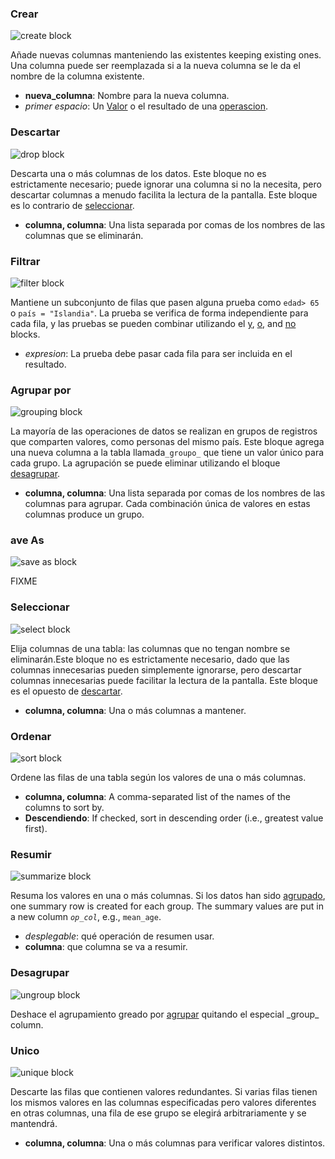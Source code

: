 <div id="create">
<h3>Crear</h3>

<img class="block" src="{{ './transform_create.svg' | relative_url }}" alt="create block"/>

Añade nuevas columnas manteniendo las existentes keeping existing ones.
Una columna puede ser reemplazada si a la nueva columna se le da el nombre de la columna existente.

- **nueva_columna**: Nombre para la nueva columna.
- *primer espacio*: Un [Valor](../value/) o el resultado de una [operascion](../operation/).
</div>

<div id="drop">
<h3>Descartar</h3>

<img class="block" src="{{ './transform_drop.svg' | relative_url }}" alt="drop block"/>

Descarta una o más columnas de los datos.
Este bloque no es estrictamente necesario; puede ignorar una columna si no la necesita, pero
descartar columnas a menudo facilita la lectura de la pantalla.
Este bloque es lo contrario de [seleccionar](../transform/#select).

- **columna, columna**: Una lista separada por comas de los nombres de las columnas que se eliminarán.
</div>

<div id="filter">
<h3>Filtrar</h3>

<img class="block" src="{{ './transform_filter.svg' | relative_url }}" alt="filter block"/>

Mantiene un subconjunto de filas que pasen alguna prueba como `edad> 65` o `país = "Islandia"`.
La prueba se verifica de forma independiente para cada fila,
y las pruebas se pueden combinar utilizando el [y](../operation/#logical),
[o](../operation/#logical),
and [no](../operation/#not) blocks.

-  *expresion*: La prueba debe pasar cada fila para ser incluida en el resultado.
</div>

<div id="groupBy">
<h3>Agrupar por</h3>

<img class="block" src="{{ './transform_groupBy.svg' | relative_url }}" alt="grouping block"/>

La mayoría de las operaciones de datos se realizan en grupos de registros que comparten valores, como personas del mismo país.
Este bloque agrega una nueva columna a la tabla llamada`_groupo_` que tiene un valor único para cada grupo.
La agrupación se puede eliminar utilizando el bloque [desagrupar](../transform/#ungroup).

- **columna, columna**: Una lista separada por comas de los nombres de las columnas para agrupar.
   Cada combinación única de valores en estas columnas produce un grupo.
</div>

<div id="saveAs">
<h3>ave As</h3>

<img class="block" src="{{ './transform_saveas.svg' | relative_url }}" alt="save as block"/>

FIXME

</div>

<div id="select">
<h3>Seleccionar</h3>

<img class="block" src="{{ './transform_select.svg' | relative_url }}" alt="select block"/>

Elija columnas de una tabla: las columnas que no tengan nombre se eliminarán.Este bloque no es estrictamente necesario,
dado que las columnas innecesarias pueden simplemente ignorarse,
pero descartar columnas innecesarias puede facilitar la lectura de la pantalla. Este bloque es el opuesto de [descartar](../transform/#drop).

- **columna, columna**: Una o más columnas a mantener.
</div>

<div id="sort">
<h3>Ordenar</h3>

<img class="block" src="{{ './transform_sort.svg' | relative_url }}" alt="sort block"/>

Ordene las filas de una tabla según los valores de una o más columnas.

- **columna, columna**: A comma-separated list of the names of the columns to sort by.
- **Descendiendo**: If checked, sort in descending order (i.e., greatest value first).
</div>

<div id="summarize">
<h3>Resumir</h3>

<img class="block" src="{{ './transform_summarize.svg' | relative_url }}" alt="summarize block"/>

Resuma los valores en una o más columnas.
Si los datos han sido [agrupado](../transform/#group),
one summary row is created for each group.
The summary values are put in a new column <code><em>op</em>_<em>col</em></code>,
e.g., <code>mean_age</code>.

-   *desplegable*: qué operación de resumen usar.
-   **columna**: que columna se va a resumir.
</div>

<div id="ungroup">
<h3>Desagrupar</h3>

<img class="block" src="{{ './transform_ungroup.svg' | relative_url }}" alt="ungroup block"/>

Deshace el agrupamiento greado por [agrupar](../transform/#group)
quitando el especial \_group\_ column.
</div>

<div id="unique">
<h3>Unico</h3>

<img class="block" src="{{ './transform_unique.svg' | relative_url }}" alt="unique block"/>

Descarte las filas que contienen valores redundantes.
Si varias filas tienen los mismos valores en las columnas especificadas
pero valores diferentes en otras columnas,
una fila de ese grupo se elegirá arbitrariamente y se mantendrá.

- **columna, columna**: Una o más columnas para verificar valores distintos.
</div>
